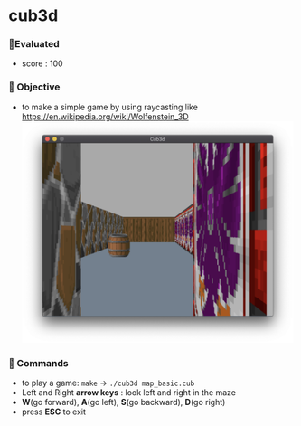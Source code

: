 # cub3d

### :mag_right:Evaluated
+ score : 100
### :mag_right: Objective
- to make a simple game by using raycasting like https://en.wikipedia.org/wiki/Wolfenstein_3D
![screenshot](./screenshot.png)
### :mag_right: Commands
- to play a game: ```make``` -> ```./cub3d map_basic.cub```
- Left and Right **arrow keys** :  look left and right in the maze
- **W**(go forward), **A**(go left), **S**(go backward), **D**(go right)
- press **ESC** to exit